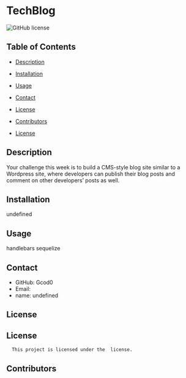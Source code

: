 # TechBlog
  ![GitHub license](https://img.shields.io/badge/license--blue.svg)
  ## Table of Contents
  * [Description](#description)
  * [Installation](#installation)
  * [Usage](#usage)
  * [Contact](#contact)
  * [License](#license)
  * [Contributors](#contributors)

* [License](#license)

## Description
Your challenge this week is to build a CMS-style blog site similar to a Wordpress site, where developers can publish their blog posts and comment on other developers’ posts as well. 
## Installation
undefined
## Usage
handlebars  sequelize
## Contact
* GitHub: Gcod0
* Email: 
* name: undefined
## License
## License
      This project is licensed under the  license.
## Contributors



  

